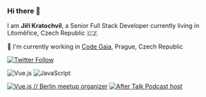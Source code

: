 ### Hi there 👋

I am **Jiří Kratochvíl**, a Senior Full Stack Developer currently living in Litoměřice, Czech Republic 🇨🇿

🏢 I'm currently working in [Code Gaia](https://www.codegaia.io), Prague, Czech Republic

[![Twitter Follow][twitter-image]](https://twitter.com/sedrickcz)

![Vue.js][vue-image]
![JavaScript][js-image]

[![Vue.js // Berlin meetup organizer][vue-berlin]](https://vuejs.berlin)
[![After Talk Podcast host][after-talk]](https://open.spotify.com/episode/6JckzkuVZogoH97aHftk2i?si=YuUsGdlISfOemvK7LSY3Kg)


[web-image]: https://img.shields.io/badge/%20-kratochvil.tech-brightgreen?style=flat-square&logo=google-chrome&logoColor=white
[vue-image]: https://img.shields.io/badge/-Vue.js-42b883?style=flat-square&logo=vue.js&logoColor=white
[js-image]: https://img.shields.io/badge/%20-JavaScript-grey?style=flat-square&logo=javascript&logoColor=f7df1e
[twitter-image]: https://img.shields.io/twitter/follow/sedrickcz?style=social
[vue-berlin]: https://img.shields.io/badge/-Vue.js%20//%20Berlin%20Meetup%20organizer-42b883?style=flat-square&logo=vue.js&logoColor=white
[after-talk]: https://img.shields.io/badge/-After%20Talk%20Podcast%20host-000?style=flat-square&logo=vue.js&logoColor=white

<!--
**sedrickcz/sedrickcz** is a ✨ _special_ ✨ repository because its `README.md` (this file) appears on your GitHub profile.

Here are some ideas to get you started:

- 🔭 I’m currently working on ...
- 🌱 I’m currently learning ...
- 👯 I’m looking to collaborate on ...
- 🤔 I’m looking for help with ...
- 💬 Ask me about ...
- 📫 How to reach me: ...
- 😄 Pronouns: ...
- ⚡ Fun fact: ...
- [![Homepage][web-image]](https://kratochvil.tech/)
-->
